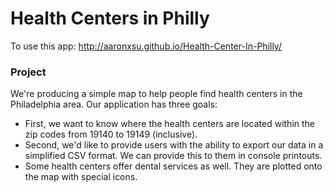 # Health Centers in Philly
To use this app: http://aaronxsu.github.io/Health-Center-In-Philly/

### Project
We're producing a simple map to help people find health centers in the Philadelphia area. Our application has three goals:
* First, we want to know where the health centers are located within the zip codes from 19140 to 19149 (inclusive).
* Second, we'd like to provide users with the ability to export our data in a simplified CSV format. We can provide this to them in console printouts.
* Some health centers offer dental services as well. They are plotted onto the map with special icons.
